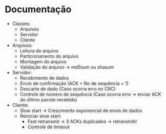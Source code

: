 # Documentação
- Classes:
    - Arquivos
    - Servidor
    - Cliente
- Arquivos:
    - Leitura do arquivo
    - Particionamento do arquivo
    - Montagem do arquivo
    - Validação do arquivo -> md5sum ou shasum
- Servidor:
    - Recebimento de dados
    - Envio de confirmação (ACK = No de sequência + 1)
    - Descarte de dado (Caso ocorra erro no CRC)
    - Controle de número de sequência (Caso ocorra erro -> enviar    ACK do último pacote recebido)
- Cliente:
    - Slow start -> Crescimento exponencial de envio de dados
    - Reiniciar slow start:
        - Fast retransmit -> 3 ACKs duplicados -> retransmitir
        - Controle de timeout
